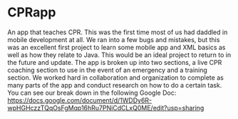 # CPRapp
An app that teaches CPR. This was the first time most of us had daddled in mobile development at all. We ran into a few bugs and mistakes, but this was an excellent first project to learn some mobile app and XML basics as well as how they relate to Java. This would be an ideal project to return to in the future and update. The app is broken up into two sections, a live CPR coaching section to use in the event of an emergency and a training section. We worked hard in collaboration and organization to complete as many parts of the app and conduct research on how to do a certain task. You can see our break down in the following Google Doc: https://docs.google.com/document/d/1WDDy6R-wpHGHczzTQqOsFgMqp16hRu7PNiCdCLxQ0ME/edit?usp=sharing
